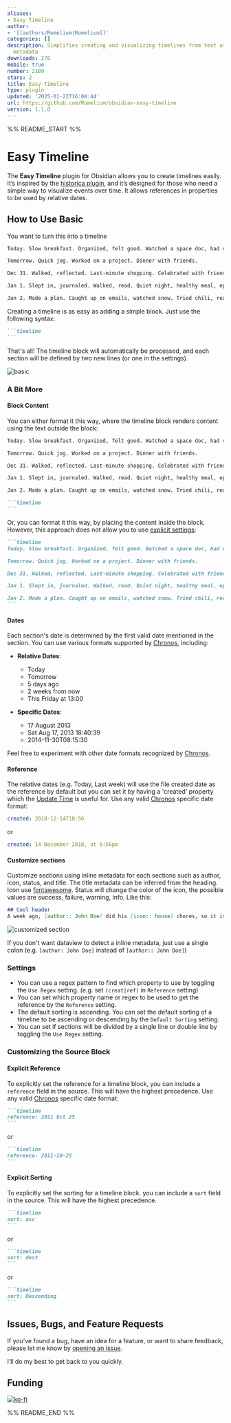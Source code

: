 ```yaml
---
aliases:
- Easy Timeline
author:
- '[[authors/Romelium|Romelium]]'
categories: []
description: Simplifies creating and visualizing timelines from text using dates and
  metadata
downloads: 278
mobile: true
number: 2109
stars: 2
title: Easy Timeline
type: plugin
updated: '2025-01-22T16:08:44'
url: https://github.com/Romelium/obsidian-easy-timeline
version: 1.1.0
---
```


%% README_START %%

# Easy Timeline

The **Easy Timeline** plugin for Obsidian allows you to create timelines easily. It’s inspired by the [historica plugin](https://github.com/nhannht/obsidian-historica), and it’s designed for those who need a simple way to visualize events over time. It allows references in properties to be used by relative dates.

## How to Use Basic

You want to turn this into a timeline

```md
Today. Slow breakfast. Organized, felt good. Watched a space doc, had veggies and quinoa.

Tomorrow. Quick jog. Worked on a project. Dinner with friends.

Dec 31. Walked, reflected. Last-minute shopping. Celebrated with friends.

Jan 1. Slept in, journaled. Walked, read. Quiet night, healthy meal, episodes.

Jan 2. Made a plan. Caught up on emails, watched snow. Tried chili, read.
```

Creating a timeline is as easy as adding a simple block. Just use the following syntax:

````md
```timeline
```
````

That's all! The timeline block will automatically be processed, and each section will be defined by two new lines (or one in the settings).

![basic](https://raw.githubusercontent.com/Romelium/obsidian-easy-timeline/HEAD/images/basic.png)

### A Bit More

#### Block Content

You can either format it this way, where the timeline block renders content using the text outside the block:  

````md
Today. Slow breakfast. Organized, felt good. Watched a space doc, had veggies and quinoa.

Tomorrow. Quick jog. Worked on a project. Dinner with friends.

Dec 31. Walked, reflected. Last-minute shopping. Celebrated with friends.

Jan 1. Slept in, journaled. Walked, read. Quiet night, healthy meal, episodes.

Jan 2. Made a plan. Caught up on emails, watched snow. Tried chili, read.

```timeline
```
````

Or, you can format it this way, by placing the content inside the block. However, this approach does not allow you to use [explicit settings](#customizing-the-source-block):  

````md
```timeline
Today. Slow breakfast. Organized, felt good. Watched a space doc, had veggies and quinoa.

Tomorrow. Quick jog. Worked on a project. Dinner with friends.

Dec 31. Walked, reflected. Last-minute shopping. Celebrated with friends.

Jan 1. Slept in, journaled. Walked, read. Quiet night, healthy meal, episodes.

Jan 2. Made a plan. Caught up on emails, watched snow. Tried chili, read.
```
````

#### Dates

Each section's date is determined by the first valid date mentioned in the section. You can use various formats supported by [Chronos](https://github.com/wanasit/chrono), including:

- **Relative Dates**:
  - Today
  - Tomorrow
  - 5 days ago
  - 2 weeks from now
  - This Friday at 13:00

- **Specific Dates**:
  - 17 August 2013
  - Sat Aug 17, 2013 18:40:39
  - 2014-11-30T08:15:30

Feel free to experiment with other date formats recognized by [Chronos](https://github.com/wanasit/chrono).

#### Reference

The relative dates (e.g. Today, Last week) will use the file created date as the reference by default but you can set it by having a 'created' property which the [Update Time](https://github.com/dsebastien/obsidian-update-time) is useful for. Use any valid [Chronos](https://github.com/wanasit/chrono) specific date format:

```yaml
created: 2018-12-14T18:56
```

or

```yaml
created: 14 December 2018, at 6:56pm
```

#### Customize sections

Customize sections using inline metadata for each sections such as author, icon, status, and title. The title metadata can be inferred from the heading. Icon use [fontawesome](https://fontawesome.com/v6/search?o=r&m=free). Status will change the color of the icon, the possible values are success, failure, warning, info. Like this:

```md
## Cool header
A week ago, [author:: John Doe] did his [icon:: house] chores, so it is a [status:: success]. Looking forward to the next phase is exciting, but reflecting on the journey—from yesterday, through today, and into tomorrow—brings clarity and gratitude. 
```

![customized section](https://raw.githubusercontent.com/Romelium/obsidian-easy-timeline/HEAD/images/customized-section.png)

If you don't want dataview to detect a inline metadata, just use a single colon (e.g. `[author: John Doe]` instead of `[author:: John Doe]`)

### Settings

- You can use a regex pattern to find which property to use by toggling the `Use Regex` setting. (e.g. set `(creat|ref)` in `Reference` setting)
- You can set which property name or regex to be used to get the reference by the `Reference` setting.
- The default sorting is ascending. You can set the default sorting of a timeline to be ascending or descending by the `Default Sorting` setting.
- You can set if sections will be divided by a single line or double line by toggling the `Use Regex` setting.

### Customizing the Source Block

#### Explicit Reference

To explicitly set the reference for a timeline block, you can include a `reference` field in the source. This will have the highest precedence. Use any valid [Chronos](https://github.com/wanasit/chrono) specific date format:

````md
```timeline
reference: 2011 Oct 25
```
````

or

````md
```timeline
reference: 2011-10-25
```
````

#### Explicit Sorting

To explicitly set the sorting for a timeline block. you can include a `sort` field in the source. This will have the highest precedence.

````md
```timeline
sort: asc
```
````

or

````md
```timeline
sort: dest
```
````

or

````md
```timeline
sort: Descending
```
````

## Issues, Bugs, and Feature Requests

If you’ve found a bug, have an idea for a feature, or want to share feedback, please let me know by [opening an issue](https://github.com/Romelium/obsidian-easy-timeline/issues).

I’ll do my best to get back to you quickly.

## Funding

[![ko-fi](https://ko-fi.com/img/githubbutton_sm.svg)](https://ko-fi.com/N4N317DZDN)


%% README_END %%